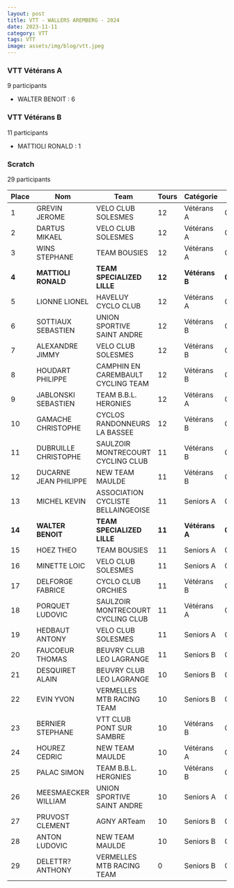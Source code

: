 ```yaml
---
layout: post
title: VTT - WALLERS AREMBERG - 2024
date: 2023-11-11
category: VTT
tags: VTT
image: assets/img/blog/vtt.jpeg
---
```


### VTT Vétérans A
9 participants
- WALTER BENOIT : 6

### VTT Vétérans B
11 participants
- MATTIOLI RONALD : 1

### Scratch
29 participants

| Place | Nom | Team | Tours | Catégorie | Temps |
|---|---|---|---|---|---|
| 1 | GREVIN JEROME | VELO CLUB SOLESMES | 12 | Vétérans A | 0:47:22 | 
| 2 | DARTUS MIKAEL | VELO CLUB SOLESMES | 12 | Vétérans A | 0:48:36 | 
| 3 | WINS STEPHANE | TEAM BOUSIES | 12 | Vétérans A | 0:48:54 | 
| **4** | **MATTIOLI RONALD** | **TEAM SPECIALIZED LILLE** | **12** | **Vétérans B** | **0:49:1** | 
| 5 | LIONNE LIONEL | HAVELUY CYCLO CLUB | 12 | Vétérans A | 0:49:36 | 
| 6 | SOTTIAUX SEBASTIEN | UNION SPORTIVE SAINT ANDRE | 12 | Vétérans B | 0:50:0 | 
| 7 | ALEXANDRE JIMMY | VELO CLUB SOLESMES | 12 | Vétérans B | 0:50:2 | 
| 8 | HOUDART PHILIPPE | CAMPHIN EN CAREMBAULT CYCLING TEAM | 12 | Vétérans B | 0:51:11 | 
| 9 | JABLONSKI SEBASTIEN | TEAM B.B.L. HERGNIES | 12 | Vétérans A | 0:51:28 | 
| 10 | GAMACHE CHRISTOPHE | CYCLOS RANDONNEURS LA BASSEE | 12 | Vétérans B | 0:51:29 | 
| 11 | DUBRUILLE CHRISTOPHE | SAULZOIR MONTRECOURT CYCLING CLUB | 11 | Vétérans B | 0:47:37 | 
| 12 | DUCARNE JEAN PHILIPPE | NEW TEAM MAULDE | 11 | Vétérans B | 0:49:21 | 
| 13 | MICHEL KEVIN | ASSOCIATION CYCLISTE BELLAINGEOISE | 11 | Seniors A | 0:49:49 | 
| **14** | **WALTER BENOIT** | **TEAM SPECIALIZED LILLE** | **11** | **Vétérans A** | **0:50:36** | 
| 15 | HOEZ THEO | TEAM BOUSIES | 11 | Seniors A | 0:50:54 | 
| 16 | MINETTE LOIC | VELO CLUB SOLESMES | 11 | Seniors A | 0:51:15 | 
| 17 | DELFORGE FABRICE | CYCLO CLUB ORCHIES | 11 | Vétérans B | 0:51:20 | 
| 18 | PORQUET LUDOVIC | SAULZOIR MONTRECOURT CYCLING CLUB | 11 | Vétérans A | 0:51:39 | 
| 19 | HEDBAUT ANTONY | VELO CLUB SOLESMES | 11 | Seniors A | 0:53:3 | 
| 20 | FAUCOEUR THOMAS | BEUVRY CLUB LEO LAGRANGE | 11 | Seniors B | 0:53:47 | 
| 21 | DESQUIRET ALAIN | BEUVRY CLUB LEO LAGRANGE | 10 | Seniors B | 0:50:3 | 
| 22 | EVIN YVON | VERMELLES MTB RACING TEAM | 10 | Seniors B | 0:50:46 | 
| 23 | BERNIER STEPHANE | VTT  CLUB PONT SUR SAMBRE | 10 | Vétérans B | 0:50:48 | 
| 24 | HOUREZ CEDRIC | NEW TEAM MAULDE | 10 | Vétérans A | 0:50:50 | 
| 25 | PALAC SIMON | TEAM B.B.L. HERGNIES | 10 | Vétérans B | 0:51:19 | 
| 26 | MEESMAECKER WILLIAM | UNION SPORTIVE SAINT ANDRE | 10 | Seniors A | 0:51:29 | 
| 27 | PRUVOST CLEMENT | AGNY ARTeam | 10 | Seniors B | 0:51:37 | 
| 28 | ANTON LUDOVIC | NEW TEAM MAULDE | 10 | Seniors B | 0:53:34 | 
| 29 | DELETTR? ANTHONY | VERMELLES MTB RACING TEAM | 0 | Seniors B | 0:38:53 | 
